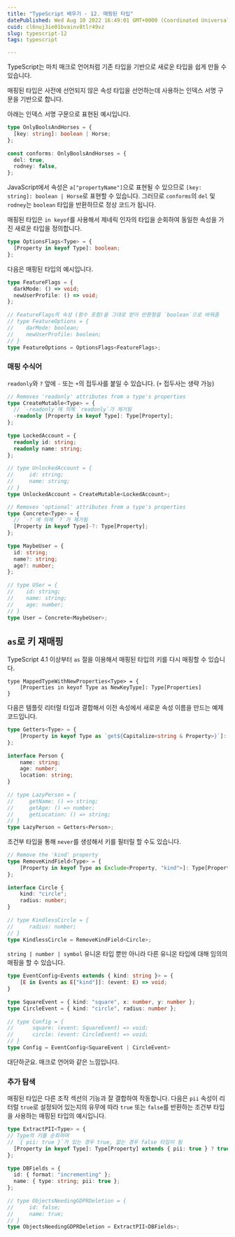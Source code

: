 ```yaml
---
title: "TypeScript 배우기 - 12. 매핑된 타입"
datePublished: Wed Aug 10 2022 16:49:01 GMT+0000 (Coordinated Universal Time)
cuid: cl6nuj3ie01bvainv8tlr49vz
slug: typescript-12
tags: typescript

---
```


TypeScript는 마치 매크로 언어처럼 기존 타입을 기반으로 새로운 타입을 쉽게 만들 수 있습니다.

매핑된 타입은 사전에 선언되지 않은 속성 타입을 선언하는데 사용하는 인덱스 서명 구문을 기반으로 합니다.

아래는 인덱스 서명 구문으로 표현된 예시입니다.

```typescript
type OnlyBoolsAndHorses = {
  [key: string]: boolean | Horse;
};
 
const conforms: OnlyBoolsAndHorses = {
  del: true,
  rodney: false,
};
```

JavaScript에서 속성은 `a["propertyName"]`으로 표현될 수 있으므로 `[key: string]: boolean | Horse`로 표현할 수 있습니다. 그러므로 `conforms`의 `del` 및 `rodney`는 `boolean` 타입을 반환하므로 정상 코드가 됩니다.

매핑된 타입은 `in keyof`를 사용해서 제네릭 인자의 타입을 순회하여 동일한 속성을 가진 새로운 타입을 정의합니다.

```typescript
type OptionsFlags<Type> = {
  [Property in keyof Type]: boolean;
};
```

다음은 매핑된 타입의 예시입니다.

```typescript
type FeatureFlags = {
  darkMode: () => void;
  newUserProfile: () => void;
};
 
// FeatureFlags의 속성 (함수 포함)을 그대로 받아 반환형을 `boolean`으로 바꿔줌
// type FeatureOptions = {
//    darMode: boolean;
//    newUserProfile: boolean;
// }
type FeatureOptions = OptionsFlags<FeatureFlags>;
```


###  매핑 수식어

`readonly`와 `?` 앞에 `-` 또는 `+`의 접두사를 붙일 수 있습니다. (`+` 접두사는 생략 가능)

```typescript
// Removes 'readonly' attributes from a type's properties
type CreateMutable<Type> = {
  // `-readonly`에 의해 `readonly`가 제거됨
  -readonly [Property in keyof Type]: Type[Property];
};
 
type LockedAccount = {
  readonly id: string;
  readonly name: string;
};
 
// type UnlockedAccount = {
//     id: string;
//     name: string;
// }
type UnlockedAccount = CreateMutable<LockedAccount>;
```

```typescript
// Removes 'optional' attributes from a type's properties
type Concrete<Type> = {
  // `-?`에 의해 `?`가 제거됨
  [Property in keyof Type]-?: Type[Property];
};
 
type MaybeUser = {
  id: string;
  name?: string;
  age?: number;
};
 
// type USer = {
//    id: string;
//    name: string;
//    age: number;
// }
type User = Concrete<MaybeUser>;
```


## `as`로 키 재매핑

TypeScript 4.1 이상부터 `as` 절을 이용해서 매핑된 타입의 키를 다시 매핑할 수 있습니다.

```
type MappedTypeWithNewProperties<Type> = {
    [Properties in keyof Type as NewKeyType]: Type[Properties]
}
```

다음은 템플릿 리터럴 타입과 결합해서 이전 속성에서 새로운 속성 이름을 만드는 예제 코드입니다.

```typescript
type Getters<Type> = {
    [Property in keyof Type as `get${Capitalize<string & Property>}`]: () => Type[Property]
};
 
interface Person {
    name: string;
    age: number;
    location: string;
}
 
// type LazyPerson = {
//     getName: () => string;
//     getAge: () => number;
//     getLocation: () => string;
// }
type LazyPerson = Getters<Person>;
```

조건부 타입을 통해 `never`를 생성해서 키를 필터릴 할 수도 있습니다.

```typescript
// Remove the 'kind' property
type RemoveKindField<Type> = {
    [Property in keyof Type as Exclude<Property, "kind">]: Type[Property]
};
 
interface Circle {
    kind: "circle";
    radius: number;
}
 
// type KindlessCircle = {
//     radius: number;
// }
type KindlessCircle = RemoveKindField<Circle>;
```

`string | number | symbol` 유니온 타입 뿐만 아니라 다른 유니온 타입에 대해 임의의 매핑을 할 수 있습니다.

```typescript
type EventConfig<Events extends { kind: string }> = {
    [E in Events as E["kind"]]: (event: E) => void;
}
 
type SquareEvent = { kind: "square", x: number, y: number };
type CircleEvent = { kind: "circle", radius: number };
 
// type Config = {
//      square: (event: SquareEvent) => void;
//      circle: (event: CircleEvent) => void;
// }
type Config = EventConfig<SquareEvent | CircleEvent>
```

대단하군요. 매크로 언어와 같은 느낌입니다.


### 추가 탐색

매핑된 타입은 다른 조작 섹션의 기능과 잘 결합하여 작동합니다. 다음은 `pii` 속성이 리터럴 `true`로 설정되어 있는지의 유무에 따라 `true` 또는 `false`를 반환하는 조건부 타입을 사용하는 매핑된 타입의 예시입니다.

```typescript
type ExtractPII<Type> = {
// Type의 키를 순회하며
// `{ pii: true }`가 있는 경우 true, 없는 경우 false 타입이 됨
  [Property in keyof Type]: Type[Property] extends { pii: true } ? true : false;
};
 
type DBFields = {
  id: { format: "incrementing" };
  name: { type: string; pii: true };
};
 
// type ObjectsNeedingGDPRDeletion = {
//     id: false;
//     name: true;
// }
type ObjectsNeedingGDPRDeletion = ExtractPII<DBFields>;
```
